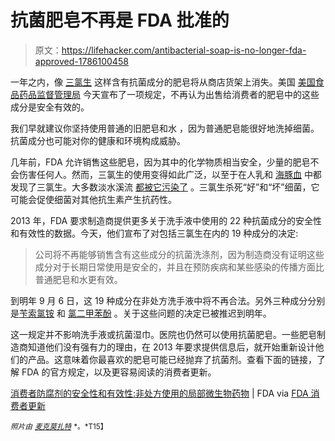 # 抗菌肥皂不再是 FDA 批准的

> 原文：<https://lifehacker.com/antibacterial-soap-is-no-longer-fda-approved-1786100458>

一年之内，像 [三氯生](https://en.wikipedia.org/wiki/Triclosan) 这样含有抗菌成分的肥皂将从商店货架上消失。美国 [美国食品药品监督管理局](http://www.fda.gov) 今天宣布了一项规定，不再认为出售给消费者的肥皂中的这些成分是安全有效的。



我们早就建议你坚持使用普通的旧肥皂和水 ，因为普通肥皂能很好地洗掉细菌。抗菌成分也可能对你的健康和环境构成威胁。



几年前，FDA 允许销售这些肥皂，因为其中的化学物质相当安全，少量的肥皂不会伤害任何人。然而，三氯生的使用变得如此广泛，以至于在人乳和 [海豚血](http://www.scientificamerican.com/article/dolphin-development-antibacterial-soap-triclosan/) 中都发现了三氯生。大多数淡水溪流 [都被它污染了](http://sciencebulletin.org/archives/1498.html) 。三氯生杀死“好”和“坏”细菌，它可能会促使细菌对其他抗生素产生抗药性。

2013 年，FDA 要求制造商提供更多关于洗手液中使用的 22 种抗菌成分的安全性和有效性的数据。今天，他们宣布了对包括三氯生在内的 19 种成分的决定:

> 公司将不再能够销售含有这些成分的抗菌洗涤剂，因为制造商没有证明这些成分对于长期日常使用是安全的，并且在预防疾病和某些感染的传播方面比普通肥皂和水更有效。

到明年 9 月 6 日，这 19 种成分在非处方洗手液中将不再合法。另外三种成分分别是[苄索氯铵](http://www.regulations.gov/document?D=FDA-1975-N-0012-0640) 和 [氯二甲苯酚](http://www.regulations.gov/document?D=FDA-1975-N-0012-0638) 。关于这些问题的决定已被推迟到明年。

这一规定并不影响洗手液或抗菌湿巾。医院也仍然可以使用抗菌肥皂。一些肥皂制造商知道他们没有强有力的理由，在 2013 年要求提供信息后，就开始重新设计他们的产品。这意味着你最喜欢的肥皂可能已经抛弃了抗菌剂。查看下面的链接，了解 FDA 的官方规定，以及更容易阅读的消费者更新。

[消费者防腐剂的安全性和有效性:非处方使用的局部微生物药物](https://www.federalregister.gov/articles/2016/09/06/2016-21337/safety-and-effectiveness-of-consumer-antiseptics-topical-antimicrobial-drug-products-for) | FDA via [FDA 消费者更新](http://www.fda.gov/ForConsumers/ConsumerUpdates/ucm378393.htm)

<small>*照片由*</small> [<small>*麦克莫扎特*</small>](https://www.flickr.com/photos/jeepersmedia/15309250836) <small>*。*T15】</small>